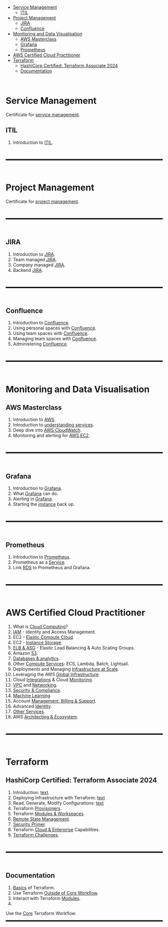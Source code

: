 - [Service Management](#service-management)
  - [ITIL](#itil)
- [Project Management](#project-management)
  - [JIRA](#jira)
  - [Confluence](#confluence)
- [Monitoring and Data Visualisation](#monitoring-and-data-visualisation)
  - [AWS Masterclass](#aws-masterclass)
  - [Grafana](#grafana)
  - [Prometheus](#prometheus)
- [AWS Certified Cloud Practitioner](#aws-certified-cloud-practitioner)
- [Terraform](#terraform)
  - [HashiCorp Certified: Terraform Associate 2024](#hashicorp-certified-terraform-associate-2024)
  - [Documentation](#documentation)


<br>

# Service Management
Certificate for [service management](service-management/certificate.md).

## ITIL
1.  Introduction to [ITIL](service-management/itil.md).

<br>

<hr style="height:4px;background:black">

<br>

# Project Management
Certificate for [project management](project-management/certificate.md).

<br>

<hr style="height:4px;background:black">

<br>

## JIRA
1. Introduction to [JIRA](project-management/jira/jira.md).
2. Team managed [JIRA](project-management/jira/jira-team-managed.md).
3. Company managed [JIRA](project-management/jira/jira-company-managed.md).
4. Backend [JIRA](project-management/jira/jira-backend.md).

<br>

<hr style="height:4px;background:black">

<br>

## Confluence
1. Introduction to [Confluence](project-management/confluence/confluence.md).
2. Using personal spaces with [Confluence](project-management/confluence/using-personal-spaces.md).
3. Using team spaces with [Confluence](project-management/confluence/using-team-spaces.md). 
4. Managing team spaces with [Confluence](project-management/confluence/managing-team-spaces.md).
5. Administering [Confluence](project-management/confluence/administering-confluence.md).

<br>

<hr style="height:4px;background:black">

<br>

# Monitoring and Data Visualisation
## AWS Masterclass
1. Introduction to [AWS](aws-masterclass/intro-to-aws.md).
2. Introduction to [understanding services](aws-masterclass/understanding-services.md).
3. Deep dive into [AWS CloudWatch](aws-masterclass/aws-cloudwatch.md). 
4. Monitoring and alerting for [AWS EC2](aws-masterclass/monitoring-and-alerting.md). 

<br>

<hr style="height:4px;background:black">

<br>

## Grafana
1. Introduction to [Grafana](grafana/intro-grafana.md).
2. What [Grafana](grafana/grafana.md) can do. 
3. Alerting in [Grafana](grafana/alerting-grafana.md). 
4. Starting the [instance](grafana-prometheus/instances-on.md) back up. 

<br>

<hr style="height:4px;background:black">

<br>

## Prometheus
1. Introduction to [Prometheus](grafana/intro-prometheus.md).
2. Prometheus as a [Service](grafana/prometheus-service.md).
3. Link [RDS](grafana/rds.md) to Prometheus and Grafana.

<br>

<hr style="height:4px;background:black">

<br>

# AWS Certified Cloud Practitioner
1. What is [Cloud Computing](aws-certified-cloud-practitioner/cloud-computing.md)? 
2. [IAM](aws-certified-cloud-practitioner/identity-access-management.md) - Identity and Access Management. 
3. EC2 - [Elastic Compute Cloud](aws-certified-cloud-practitioner/elastic-compute-cloud.md).
4. EC2 - [Instance Storage](aws-certified-cloud-practitioner/instance-storage.md).
5. [ELB & ASG](aws-certified-cloud-practitioner/elb-asg.md) - Elastic Load Balancing & Auto Scaling Groups. 
6. Amazon [S3](aws-certified-cloud-practitioner/amazon-s3.md).
7. [Databases & analytics](aws-certified-cloud-practitioner/database-analytics.md). 
8. Other [Compute Services](aws-certified-cloud-practitioner/compute-services.md): ECS, Lambda, Batch, Lightsail.
9. Deployments and Managing  [Infrastructure at Scale](aws-certified-cloud-practitioner/infrastructure-at-scale.md).
10. Leveragnig the AWS [Global Infrastructure](aws-certified-cloud-practitioner/global-infrastructure.md).
11. Cloud [Integrations](aws-certified-cloud-practitioner/integration-and-monitoring.md) & Cloud [Monitoring](aws-certified-cloud-practitioner/integration-and-monitoring.md).
12. [VPC](aws-certified-cloud-practitioner/vpc-networking.md) and [Networking](aws-certified-cloud-practitioner/vpc-networking.md).
13.  [Security & Compliance](aws-certified-cloud-practitioner/security-compliance.md). 
14. [Machine Learning](aws-certified-cloud-practitioner/machine-learning.md).
15. Account [Management, Billing & Support](aws-certified-cloud-practitioner/account-management.md).
16. Advanced [Identity](aws-certified-cloud-practitioner/advanced-identity.md).
17. [Other Services](aws-certified-cloud-practitioner/other-services.md).
18. AWS [Architecting & Ecosystem](aws-certified-cloud-practitioner/architecting-ecosystem.md).

<br>

<hr style="height:4px;background:black">

<br>

# Terraform 

## HashiCorp Certified: Terraform Associate 2024
1. Introduction: [text](terraform/hashicorp/introduction-to-terraform.md).
2. Deploying Infrastructure with Terraform: [text](terraform/hashicorp/deploy-infrastructure.md)
3. Read, Generate, Modify Configurations: [text](terraform/hashicorp/read-generate-modify.md)
4. Terraform [Provisioners](udemy-learning/terraform/hashicorp/terraform-provisioners.md).
5. Terraform [Modules & Workspaces](udemy-learning/terraform/hashicorp/modules-workspaces.md). 
6. [Remote State Management](udemy-learning/terraform/hashicorp/remote-state-management.md).
7. [Security Primer](udemy-learning/terraform/hashicorp/security-primer.md).
8. Terraform [Cloud & Enterprise](udemy-learning/terraform/hashicorp/cloud-enterprise.md) Capabilities. 
9. [Terraform Challenges](udemy-learning/terraform/hashicorp/terraform-challenges.md). 

<br>

<hr style="height:4px;background:black">

<br>

## Documentation
1. [Basics](udemy-learning/terraform/basics-docs) of Terraform.
2. Use Terraform [Outside of Core Workflow](udemy-learning/terraform/outside-core-workflow-docs).
3. Interact with Terraform [Modules](udemy-learning/terraform/modules-docs).
4. 
Use the [Core]() Terraform Workflow.
<br>

<hr style="height:4px;background:black">

<br>